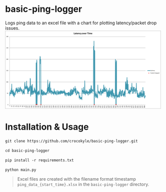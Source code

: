 # basic-ping-logger
Logs ping data to an excel file with a chart for plotting latency/packet drop issues.
![screenshot](image.png)

# Installation & Usage

`git clone https://github.com/crocokyle/basic-ping-logger.git`

`cd basic-ping-logger`

`pip install -r requirements.txt`

`python main.py`

> Excel files are created with the filename format timestamp `ping_data_{start_time}.xlsx` in the `basic-ping-logger` directory.
